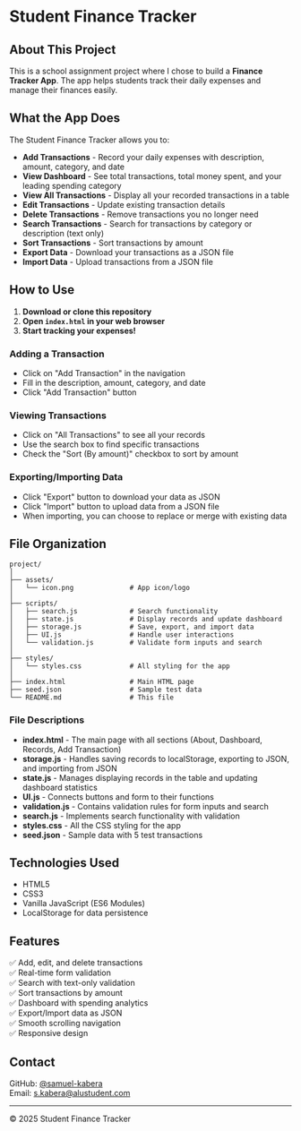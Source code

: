 # Student Finance Tracker

## About This Project

This is a school assignment project where I chose to build a **Finance Tracker App**. The app helps students track their daily expenses and manage their finances easily.

## What the App Does

The Student Finance Tracker allows you to:

- **Add Transactions** - Record your daily expenses with description, amount, category, and date
- **View Dashboard** - See total transactions, total money spent, and your leading spending category
- **View All Transactions** - Display all your recorded transactions in a table
- **Edit Transactions** - Update existing transaction details
- **Delete Transactions** - Remove transactions you no longer need
- **Search Transactions** - Search for transactions by category or description (text only)
- **Sort Transactions** - Sort transactions by amount
- **Export Data** - Download your transactions as a JSON file
- **Import Data** - Upload transactions from a JSON file

## How to Use

1. **Download or clone this repository**
2. **Open `index.html` in your web browser**
3. **Start tracking your expenses!**

### Adding a Transaction

- Click on "Add Transaction" in the navigation
- Fill in the description, amount, category, and date
- Click "Add Transaction" button

### Viewing Transactions

- Click on "All Transactions" to see all your records
- Use the search box to find specific transactions
- Check the "Sort (By amount)" checkbox to sort by amount

### Exporting/Importing Data

- Click "Export" button to download your data as JSON
- Click "Import" button to upload data from a JSON file
- When importing, you can choose to replace or merge with existing data

## File Organization

```
project/
│
├── assets/
│   └── icon.png              # App icon/logo
│
├── scripts/
│   ├── search.js             # Search functionality
│   ├── state.js              # Display records and update dashboard
│   ├── storage.js            # Save, export, and import data
│   ├── UI.js                 # Handle user interactions
│   └── validation.js         # Validate form inputs and search
│
├── styles/
│   └── styles.css            # All styling for the app
│
├── index.html                # Main HTML page
├── seed.json                 # Sample test data
└── README.md                 # This file
```

### File Descriptions

- **index.html** - The main page with all sections (About, Dashboard, Records, Add Transaction)
- **storage.js** - Handles saving records to localStorage, exporting to JSON, and importing from JSON
- **state.js** - Manages displaying records in the table and updating dashboard statistics
- **UI.js** - Connects buttons and form to their functions
- **validation.js** - Contains validation rules for form inputs and search
- **search.js** - Implements search functionality with validation
- **styles.css** - All the CSS styling for the app
- **seed.json** - Sample data with 5 test transactions

## Technologies Used

- HTML5
- CSS3
- Vanilla JavaScript (ES6 Modules)
- LocalStorage for data persistence

## Features

✅ Add, edit, and delete transactions  
✅ Real-time form validation  
✅ Search with text-only validation  
✅ Sort transactions by amount  
✅ Dashboard with spending analytics  
✅ Export/Import data as JSON  
✅ Smooth scrolling navigation  
✅ Responsive design

## Contact

GitHub: [@samuel-kabera](https://github.com/samuel-kabera)  
Email: s.kabera@alustudent.com

---

© 2025 Student Finance Tracker
